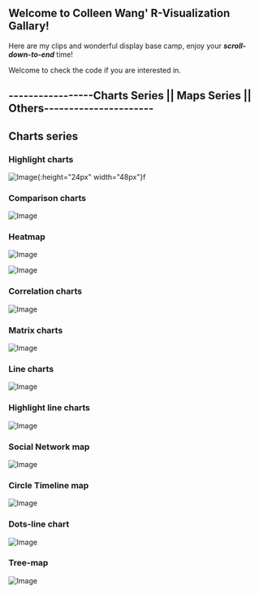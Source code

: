 ## Welcome to Colleen Wang' R-Visualization Gallary!


Here are my clips and wonderful display base camp, enjoy your ***scroll-down-to-end*** time!

Welcome to check the code if you are interested in. 

## -----------------**Charts Series || Maps Series ||  Others**----------------------

## Charts series

### Highlight charts  

![Image](https://github.com/collleenwang/R-Visualization/blob/master/Baisc-Try-data/Highlight.png){:height="24px" width="48px"}f

### Comparison charts

![Image](https://github.com/collleenwang/R-Visualization/blob/master/Baisc-Try-data/Two%20Type.png)

### Heatmap 

![Image](https://github.com/collleenwang/R-Visualization/blob/master/Baisc-Try-data/Heatmap.png)

![Image](https://github.com/collleenwang/R-Visualization/blob/master/Car-case/Screen%20Shot%202018-09-04%20at%2022.20.21.png)

### Correlation charts

![Image](https://github.com/collleenwang/R-Visualization/blob/master/Car-case/correlation.png)

### Matrix charts

![Image](https://github.com/collleenwang/R-Visualization/blob/master/Car-case/matrix.png)

### Line charts

![Image](https://github.com/collleenwang/R-Visualization/blob/master/FT-case/3.png)

### Highlight line charts 

![Image](https://github.com/collleenwang/R-Visualization/blob/master/FT-case/5.png)

### Social Network map
 
![Image](https://github.com/collleenwang/R-Visualization/blob/master/Network-case/network.png)

### Circle Timeline map

![Image](https://github.com/collleenwang/R-Visualization/blob/master/School-shooting-case/school-shooting-data.png)

### Dots-line chart

![Image](https://github.com/collleenwang/R-Visualization/blob/master/World-population-case/pop_dots_map.png)

### Tree-map

![Image](https://github.com/collleenwang/R-Visualization/blob/master/World-population-case/pop_tree_map.png)
